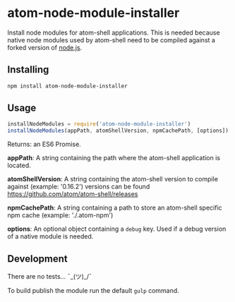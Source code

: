 # atom-node-module-installer

Install node modules for atom-shell applications. This is needed because native
node modules used by atom-shell need to be compiled against a forked version of
[node.js](https://github.com/atom/node).

## Installing

```sh
npm install atom-node-module-installer
```

## Usage

```javascript
installNodeModules = require('atom-node-module-installer')
installNodeModules(appPath, atomShellVersion, npmCachePath, [options])
```

Returns: an ES6 Promise.

**appPath**: A string containing the path where the atom-shell application is
located.

**atomShellVersion**: A string containing the atom-shell version to compile
against (example: '0.16.2') versions can be found https://github.com/atom/atom-shell/releases

**npmCachePath**: A string containing a path to store an atom-shell specific
npm cache (example: './.atom-npm')

**options**: An optional object containing a `debug` key. Used if a debug
version of a native module is needed.

## Development

There are no tests... ¯\_(ツ)_/¯

To build publish the module run the default `gulp` command.

